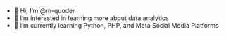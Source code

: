 - 👋 Hi, I’m @m-quoder
- 👀 I’m interested in learning more about data analytics 
- 🌱 I’m currently learning Python, PHP, and Meta Social Media Platforms

<!---
m-quoder/m-quoder is a ✨ special ✨ repository because its `README.md` (this file) appears on your GitHub profile.
You can click the Preview link to take a look at your changes.
--->

